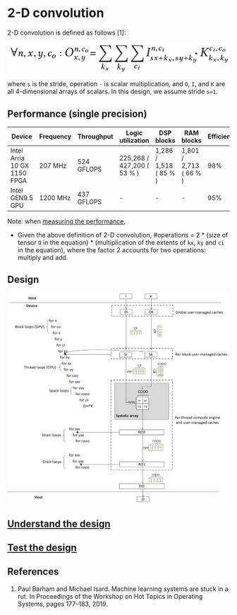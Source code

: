 # 2-D convolution

2-D convolution is defined as follows [1]:

![2dconv-original-equation](figures/conv-equation.png) 

where `s` is the stride, operation `·` is scalar multiplication, and `O`, `I`, and `K` are all 4-dimensional arrays of scalars.  In this design, we assume  stride `s=1`.  

## Performance (single precision)

| Device | Frequency | Throughput | Logic utilization | DSP blocks | RAM blocks | Efficiency | Tensor Sizes | Device compiler |
| ------ | --------- | ------ | --------- | ---- | ----- | -------------- | ----- | -------------- |
| Intel Arria 10 GX 1150 FPGA | 207 MHz | 524 GFLOPS | 225,268 / 427,200 ( 53 % ) | 1,286 / 1,518 ( 85 % ) | 1,801 / 2,713 ( 66 % ) | 98%  | I(64,256,1x60+3,1x60+3) * K(256,256,3,3) | aoc 19.4.0 |
| Intel GEN9.5 GPU | 1200 MHz | 437 GFLOPS | - | - | - | 95%   | I(64,256,1x64+3,1x64+3) * K(256,256,3,3) | CM Dev Package 20200119 |

Note: when [measuring the performance](../README.md#Performance-metrics),

- Given the above definition of 2-D convolution, #operations =  2 * (size of tensor `O` in the equation) * (multiplication of the extents of `kx`, `ky` and `ci` in the equation), where the factor 2 accounts for two operations: multiply and add.

## Design

![Design](figures/conv-design.png)

## [Understand the design](../README.md#how-to-understand-a-design)

## [Test the design](../../../../README.md#Performance-tests)

## References

1. Paul Barham and Michael Isard. Machine learning systems are stuck in a rut. In Proceedings of the Workshop on Hot Topics in Operating Systems, pages 177–183, 2019.  
